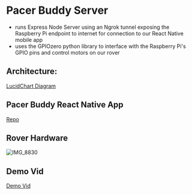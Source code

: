 # Pacer Buddy Server

- runs Express Node Server using an Ngrok tunnel exposing the Raspberry Pi endpoint to internet for connection to our React Native mobile app
- uses the GPIOzero python library to interface with the Raspberry Pi's GPIO pins and control motors on our rover


## Architecture:

[LucidChart Diagram](https://lucid.app/lucidchart/76e528ee-952c-4684-9fdf-a60ea74e1a56/edit?view_items=frpKZd4.zPeV&invitationId=inv_2bf49015-730d-4159-b9a2-5710e72b95d7)

## Pacer Buddy React Native App

[Repo](https://github.com/tyleryy/PacerBuddyApp/tree/main)


## Rover Hardware

![IMG_8830](https://github.com/adcockdalton/PacerBuddy-server/assets/66880934/470efc30-461b-43f6-ae1a-55feb8e14b34)

## Demo Vid

[Demo Vid](https://youtu.be/0elPFSeF_fs)

